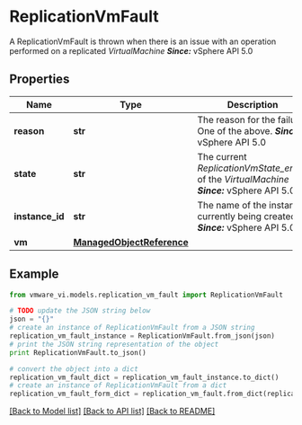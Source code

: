 # ReplicationVmFault

A ReplicationVmFault is thrown when there is an issue with an operation performed on a replicated *VirtualMachine*  ***Since:*** vSphere API 5.0 

## Properties
Name | Type | Description | Notes
------------ | ------------- | ------------- | -------------
**reason** | **str** | The reason for the failure.  One of the above.  ***Since:*** vSphere API 5.0  | 
**state** | **str** | The current *ReplicationVmState_enum* of the *VirtualMachine*  ***Since:*** vSphere API 5.0  | [optional] 
**instance_id** | **str** | The name of the instance currently being created.  ***Since:*** vSphere API 5.0  | [optional] 
**vm** | [**ManagedObjectReference**](ManagedObjectReference.md) |  | 

## Example

```python
from vmware_vi.models.replication_vm_fault import ReplicationVmFault

# TODO update the JSON string below
json = "{}"
# create an instance of ReplicationVmFault from a JSON string
replication_vm_fault_instance = ReplicationVmFault.from_json(json)
# print the JSON string representation of the object
print ReplicationVmFault.to_json()

# convert the object into a dict
replication_vm_fault_dict = replication_vm_fault_instance.to_dict()
# create an instance of ReplicationVmFault from a dict
replication_vm_fault_form_dict = replication_vm_fault.from_dict(replication_vm_fault_dict)
```
[[Back to Model list]](../README.md#documentation-for-models) [[Back to API list]](../README.md#documentation-for-api-endpoints) [[Back to README]](../README.md)


